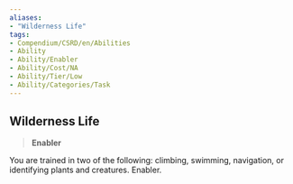 ```yaml
---
aliases:
- "Wilderness Life"
tags:
- Compendium/CSRD/en/Abilities
- Ability
- Ability/Enabler
- Ability/Cost/NA
- Ability/Tier/Low
- Ability/Categories/Task
---
```


  
## Wilderness Life  
>**Enabler**
  
You are trained in two of the following: climbing, swimming, navigation, or identifying plants and creatures. Enabler.
